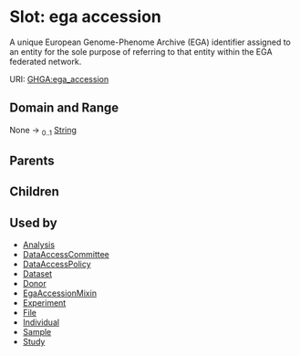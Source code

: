 
# Slot: ega accession


A unique European Genome-Phenome Archive (EGA) identifier assigned to an entity for the sole purpose of referring to that entity within the EGA federated network.

URI: [GHGA:ega_accession](https://w3id.org/GHGA/ega_accession)


## Domain and Range

None &#8594;  <sub>0..1</sub> [String](types/String.md)

## Parents


## Children


## Used by

 * [Analysis](Analysis.md)
 * [DataAccessCommittee](DataAccessCommittee.md)
 * [DataAccessPolicy](DataAccessPolicy.md)
 * [Dataset](Dataset.md)
 * [Donor](Donor.md)
 * [EgaAccessionMixin](EgaAccessionMixin.md)
 * [Experiment](Experiment.md)
 * [File](File.md)
 * [Individual](Individual.md)
 * [Sample](Sample.md)
 * [Study](Study.md)
